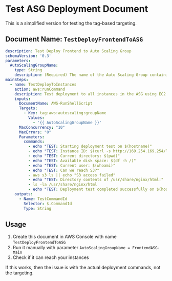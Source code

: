 # Test ASG Deployment Document

This is a simplified version for testing the tag-based targeting.

## Document Name: `TestDeployFrontendToASG`

```yaml
description: Test Deploy Frontend to Auto Scaling Group
schemaVersion: '0.3'
parameters:
  AutoScalingGroupName:
    type: String
    description: (Required) The name of the Auto Scaling Group containing the EC2 instances.
mainSteps:
  - name: TestDeployToInstances
    action: aws:runCommand
    description: Test deployment to all instances in the ASG using EC2 tags
    inputs:
      DocumentName: AWS-RunShellScript
      Targets:
        - Key: tag:aws:autoscaling:groupName
          Values:
            - '{{ AutoScalingGroupName }}'
      MaxConcurrency: "10"
      MaxErrors: "0"
      Parameters:
        commands:
          - echo "TEST: Starting deployment test on $(hostname)"
          - echo "TEST: Instance ID: $(curl -s http://169.254.169.254/latest/meta-data/instance-id)"
          - echo "TEST: Current directory: $(pwd)"
          - echo "TEST: Available disk space: $(df -h /)"
          - echo "TEST: Current user: $(whoami)"
          - echo "TEST: Can we reach S3?"
          - aws s3 ls || echo "S3 access failed"
          - echo "TEST: Directory contents of /usr/share/nginx/html:"
          - ls -la /usr/share/nginx/html
          - echo "TEST: Deployment test completed successfully on $(hostname)"
    outputs:
      - Name: TestCommandId
        Selector: $.CommandId
        Type: String
```

## Usage

1. Create this document in AWS Console with name `TestDeployFrontendToASG`
2. Run it manually with parameter `AutoScalingGroupName = FrontendASG-Main`
3. Check if it can reach your instances

If this works, then the issue is with the actual deployment commands, not the targeting.
